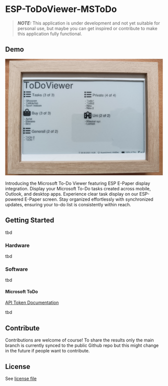 # ESP-ToDoViewer-MSToDo

>  **_NOTE:_**  This application is under development and not yet suitable for personal use, but maybe you can get inspired or contribute to make this application fully functional.

## Demo
![](doc/demo-1.jpg)

Introducing the Microsoft To-Do Viewer featuring ESP E-Paper display integration. Display your Microsoft To-Do tasks created across mobile, Outlook, and desktop apps. Experience clear task display on our ESP-powered E-Paper screen. Stay organized effortlessly with synchronized updates, ensuring your to-do list is consistently within reach.

## Getting Started
tbd

### Hardware
tbd

### Software
tbd

#### Microsoft ToDo

[API Token Documentation](https://learn.microsoft.com/en-us/graph/auth-v2-user?tabs=http)

tbd


## Contribute
Contributions are welcome of course!
To share the results only the main branch is currently synced to the public Github repo but this might change in the future if people want to contribute.

## License
See [license file](LICENSE)
